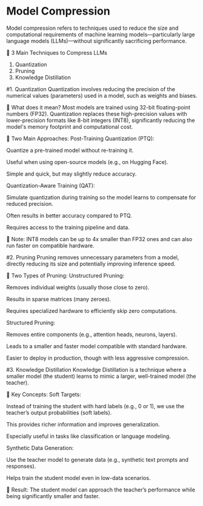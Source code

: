 # **Model Compression**
Model compression refers to techniques used to reduce the size and computational requirements of machine learning models—particularly large language models (LLMs)—without significantly sacrificing performance.

🔧 3 Main Techniques to Compress LLMs


1.   Quantization
2.   Pruning
3.   Knowledge Distillation


#1. Quantization
Quantization involves reducing the precision of the numerical values (parameters) used in a model, such as weights and biases.

🤔 What does it mean?
Most models are trained using 32-bit floating-point numbers (FP32). Quantization replaces these high-precision values with lower-precision formats like 8-bit integers (INT8), significantly reducing the model's memory footprint and computational cost.

🔄 Two Main Approaches:
Post-Training Quantization (PTQ):

Quantize a pre-trained model without re-training it.

Useful when using open-source models (e.g., on Hugging Face).

Simple and quick, but may slightly reduce accuracy.

Quantization-Aware Training (QAT):

Simulate quantization during training so the model learns to compensate for reduced precision.

Often results in better accuracy compared to PTQ.

Requires access to the training pipeline and data.

📝 Note: INT8 models can be up to 4x smaller than FP32 ones and can also run faster on compatible hardware.

#2. Pruning
Pruning removes unnecessary parameters from a model, directly reducing its size and potentially improving inference speed.

🧠 Two Types of Pruning:
Unstructured Pruning:

Removes individual weights (usually those close to zero).

Results in sparse matrices (many zeroes).

Requires specialized hardware to efficiently skip zero computations.

Structured Pruning:

Removes entire components (e.g., attention heads, neurons, layers).

Leads to a smaller and faster model compatible with standard hardware.

Easier to deploy in production, though with less aggressive compression.

#3. Knowledge Distillation
Knowledge Distillation is a technique where a smaller model (the student) learns to mimic a larger, well-trained model (the teacher).

🧪 Key Concepts:
Soft Targets:

Instead of training the student with hard labels (e.g., 0 or 1), we use the teacher’s output probabilities (soft labels).

This provides richer information and improves generalization.

Especially useful in tasks like classification or language modeling.

Synthetic Data Generation:

Use the teacher model to generate data (e.g., synthetic text prompts and responses).

Helps train the student model even in low-data scenarios.

🧠 Result: The student model can approach the teacher’s performance while being significantly smaller and faster.
